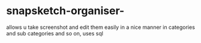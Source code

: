 # snapsketch-organiser-

allows u take screenshot and edit them easily in a nice manner in categories and sub categories and so on,
uses sql 
